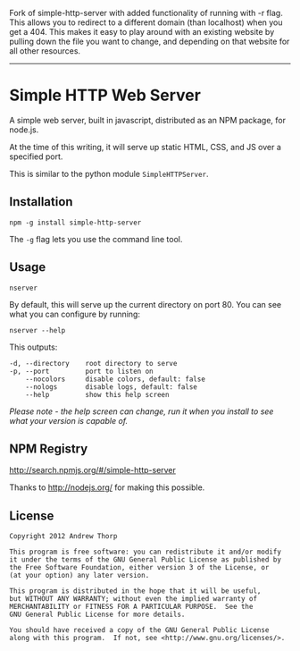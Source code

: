 Fork of simple-http-server with added functionality of running with -r flag. This allows you to redirect
to a different domain (than localhost) when you get a 404. This makes it easy to play around with an
existing website by pulling down the file you want to change, and depending on that website for all
other resources.

-----------------
# Simple HTTP Web Server #

A simple web server, built in javascript, distributed as an NPM package, for node.js.

At the time of this writing, it will serve up static HTML, CSS, and JS over a specified port.

This is similar to the python module `SimpleHTTPServer`.

## Installation ##

    npm -g install simple-http-server

The `-g` flag lets you use the command line tool.

## Usage ##

    nserver
    
By default, this will serve up the current directory on port 80. You can see what you can configure by running:

    nserver --help
    
This outputs:

    -d, --directory    root directory to serve
    -p, --port         port to listen on
        --nocolors     disable colors, default: false
        --nologs       disable logs, default: false
        --help         show this help screen
        
*Please note - the help screen can change, run it when you install to see what your version is capable of.*

## NPM Registry ##

http://search.npmjs.org/#/simple-http-server

Thanks to http://nodejs.org/ for making this possible.

## License ##

```
Copyright 2012 Andrew Thorp

This program is free software: you can redistribute it and/or modify
it under the terms of the GNU General Public License as published by
the Free Software Foundation, either version 3 of the License, or
(at your option) any later version.

This program is distributed in the hope that it will be useful,
but WITHOUT ANY WARRANTY; without even the implied warranty of
MERCHANTABILITY or FITNESS FOR A PARTICULAR PURPOSE.  See the
GNU General Public License for more details.

You should have received a copy of the GNU General Public License
along with this program.  If not, see <http://www.gnu.org/licenses/>.
```
